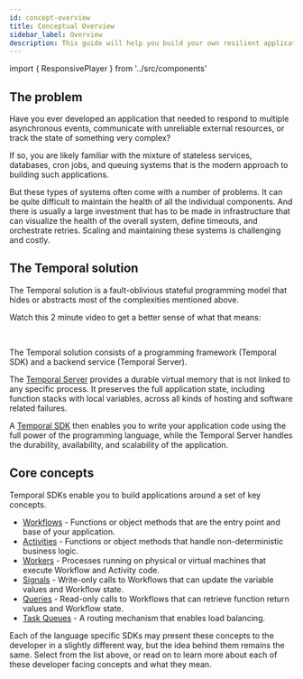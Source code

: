 ```yaml
---
id: concept-overview
title: Conceptual Overview
sidebar_label: Overview
description: This guide will help you build your own resilient applications using Temporal Workflow as Code™
---
```


import { ResponsivePlayer } from '../src/components'

## The problem

Have you ever developed an application that needed to respond to multiple asynchronous events, communicate with unreliable external resources, or track the state of something very complex?

If so, you are likely familiar with the mixture of stateless services, databases, cron jobs, and queuing systems that is the modern approach to building such applications.

But these types of systems often come with a number of problems.
It can be quite difficult to maintain the health of all the individual components.
And there is usually a large investment that has to be made in infrastructure that can visualize the health of the overall system, define timeouts, and orchestrate retries.
Scaling and maintaining these systems is challenging and costly.

## The Temporal solution

The Temporal solution is a fault-oblivious stateful programming model that hides or abstracts most of the complexities mentioned above.

Watch this 2 minute video to get a better sense of what that means:

<ResponsivePlayer url='https://www.youtube.com/watch?v=f-18XztyN6c'/>

<br/>

The Temporal solution consists of a programming framework (Temporal SDK) and a backend service (Temporal Server).

The [Temporal Server](/docs/server-introduction) provides a durable virtual memory that is not linked to any specific process.
It preserves the full application state, including function stacks with local variables, across all kinds of hosting and software related failures.

A [Temporal SDK](/docs/sdks-introduction) then enables you to write your application code using the full power of the programming language, while the Temporal Server handles the durability, availability, and scalability of the application.

## Core concepts

Temporal SDKs enable you to build applications around a set of key concepts.

- [Workflows](/docs/concept-workflows) - Functions or object methods that are the entry point and base of your application.
- [Activities](/docs/concept-activities) - Functions or object methods that handle non-deterministic business logic.
- [Workers](/docs/concept-workers) - Processes running on physical or virtual machines that execute Workflow and Activity code.
- [Signals](/docs/concept-signals) - Write-only calls to Workflows that can update the variable values and Workflow state.
- [Queries](/docs/concept-queries) - Read-only calls to Workflows that can retrieve function return values and Workflow state.
- [Task Queues](/docs/concept-task-queues) - A routing mechanism that enables load balancing.

Each of the language specific SDKs may present these concepts to the developer in a slightly different way, but the idea behind them remains the same.
Select from the list above, or read on to learn more about each of these developer facing concepts and what they mean.
